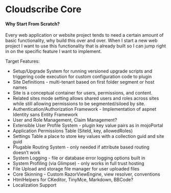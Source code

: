 # Cloudscribe Core 

#### Why Start From Scratch?

Every web application or website project tends to need a certain amount of basic functionality, why build this over and over. When I start a new web project I want to use this functionality that is already built so I can jump right in on the specific feature I want to implement. 

Target Features:
* Setup/Upgrade System for running versioned upgrade scripts and triggering code execution for custom configuration code to plugin
* Site Definitions - multi-tenant based on first folder segment or host names
* Site is a conceptual container for users, permissions, and content. 
* Related sites mode setting allows shared users and roles across sites while still allowing permissions to be segmented/siloed by site.
* Authentication/Authorization Framework - Implementation of aspnet Identity sans Entity Framework
* User and Role Management, Claim Management?
* Extensible User Profile System - plugin key value pairs as in mojoPortal
* Application Permissions Table (SiteId, key, allowedRoles)
* Settings Table a place to store key values with a collection guid and site guid
* Plugable Routing System - only needed if attribute based routing doesn’t work
* System Logging - file or database error logging options built in
* System Profiling (via Glimpse) - only works in full trust hosting
* File Upload and storage file manager for user uploaded files
* Core Skinning - Custom RazorViewEngine, view resolver, conventions
* HtmlHelpers for CKeditor, TinyMce, Markdown, BBCode?
* Localization Support
